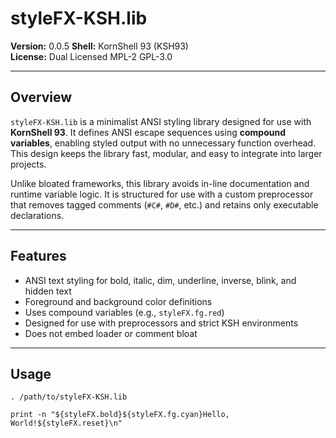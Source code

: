 # styleFX-KSH.lib

**Version:** 0.0.5
**Shell:** KornShell 93 (KSH93)  
**License:** Dual Licensed MPL-2 GPL-3.0

---

## Overview

`styleFX-KSH.lib` is a minimalist ANSI styling library designed for use with **KornShell 93**. It defines ANSI escape sequences using **compound variables**, enabling styled output with no unnecessary function overhead. This design keeps the library fast, modular, and easy to integrate into larger projects.

Unlike bloated frameworks, this library avoids in-line documentation and runtime variable logic. It is structured for use with a custom preprocessor that removes tagged comments (`#C#`, `#D#`, etc.) and retains only executable declarations.

---

## Features

- ANSI text styling for bold, italic, dim, underline, inverse, blink, and hidden text
- Foreground and background color definitions
- Uses compound variables (e.g., `styleFX.fg.red`)
- Designed for use with preprocessors and strict KSH environments
- Does not embed loader or comment bloat

---

## Usage

```ksh
. /path/to/styleFX-KSH.lib

print -n "${styleFX.bold}${styleFX.fg.cyan}Hello, World!${styleFX.reset}\n"
